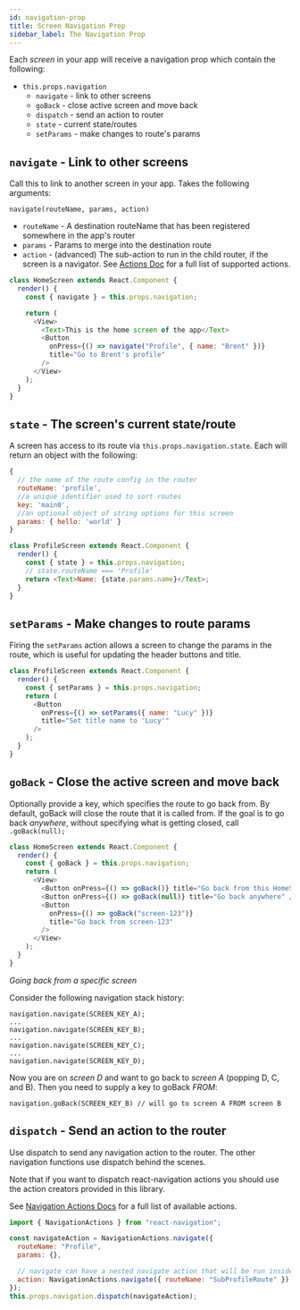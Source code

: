 ```yaml
---
id: navigation-prop
title: Screen Navigation Prop
sidebar_label: The Navigation Prop
---
```


Each _screen_ in your app will receive a navigation prop which contain the following:

* `this.props.navigation`
  * `navigate` - link to other screens
  * `goBack` - close active screen and move back
  * `dispatch` - send an action to router
  * `state` - current state/routes
  * `setParams` - make changes to route's params

## `navigate` - Link to other screens

Call this to link to another screen in your app. Takes the following arguments:

`navigate(routeName, params, action)`

* `routeName` - A destination routeName that has been registered somewhere in the app's router
* `params` - Params to merge into the destination route
* `action` - (advanced) The sub-action to run in the child router, if the screen is a navigator. See [Actions Doc](/content/docs/navigation-actions.html) for a full list of supported actions.

```js
class HomeScreen extends React.Component {
  render() {
    const { navigate } = this.props.navigation;

    return (
      <View>
        <Text>This is the home screen of the app</Text>
        <Button
          onPress={() => navigate("Profile", { name: "Brent" })}
          title="Go to Brent's profile"
        />
      </View>
    );
  }
}
```

## `state` - The screen's current state/route

A screen has access to its route via `this.props.navigation.state`. Each will return an object with the following:

```js
{
  // the name of the route config in the router
  routeName: 'profile',
  //a unique identifier used to sort routes
  key: 'main0',
  //an optional object of string options for this screen
  params: { hello: 'world' }
}
```

```js
class ProfileScreen extends React.Component {
  render() {
    const { state } = this.props.navigation;
    // state.routeName === 'Profile'
    return <Text>Name: {state.params.name}</Text>;
  }
}
```

## `setParams` - Make changes to route params

Firing the `setParams` action allows a screen to change the params in the route, which is useful for updating the header buttons and title.

```js
class ProfileScreen extends React.Component {
  render() {
    const { setParams } = this.props.navigation;
    return (
      <Button
        onPress={() => setParams({ name: "Lucy" })}
        title="Set title name to 'Lucy'"
      />
    );
  }
}
```

## `goBack` - Close the active screen and move back

Optionally provide a key, which specifies the route to go back from. By default, goBack will close the route that it is called from. If the goal is to go back _anywhere_, without specifying what is getting closed, call `.goBack(null);`

```js
class HomeScreen extends React.Component {
  render() {
    const { goBack } = this.props.navigation;
    return (
      <View>
        <Button onPress={() => goBack()} title="Go back from this HomeScreen" />
        <Button onPress={() => goBack(null)} title="Go back anywhere" />
        <Button
          onPress={() => goBack("screen-123")}
          title="Go back from screen-123"
        />
      </View>
    );
  }
}
```

_Going back from a specific screen_

Consider the following navigation stack history:

```...
navigation.navigate(SCREEN_KEY_A);
...
navigation.navigate(SCREEN_KEY_B);
...
navigation.navigate(SCREEN_KEY_C);
...
navigation.navigate(SCREEN_KEY_D);
```

Now you are on _screen D_ and want to go back to _screen A_ (popping D, C, and B).
Then you need to supply a key to goBack _FROM_:

```
navigation.goBack(SCREEN_KEY_B) // will go to screen A FROM screen B
```

## `dispatch` - Send an action to the router

Use dispatch to send any navigation action to the router. The other navigation functions use dispatch behind the scenes.

Note that if you want to dispatch react-navigation actions you should use the action creators provided in this library.

See [Navigation Actions Docs](/content/docs/navigation-actions.html) for a full list of available actions.

```js
import { NavigationActions } from "react-navigation";

const navigateAction = NavigationActions.navigate({
  routeName: "Profile",
  params: {},

  // navigate can have a nested navigate action that will be run inside the child router
  action: NavigationActions.navigate({ routeName: "SubProfileRoute" })
});
this.props.navigation.dispatch(navigateAction);
```
